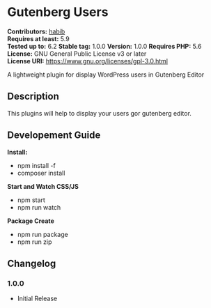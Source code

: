 # Gutenberg Users


**Contributors:** [habib](https://github.com/habibjh88)  
**Requires at least:** 5.9  
**Tested up to:** 6.2
**Stable tag:** 1.0.0
**Version:** 1.0.0
**Requires PHP:** 5.6  
**License:** GNU General Public License v3 or later  
**License URI:** https://www.gnu.org/licenses/gpl-3.0.html  

A lightweight plugin for display WordPress users in Gutenberg Editor

## Description ##

This plugins will help to display your users gor gutenberg editor. 

## Developement Guide ##
**Install:**
* npm install -f
* composer install

**Start and Watch CSS/JS**
* npm start 
* npm run watch

**Package Create**
* npm run package
* npm run zip

## Changelog ##

### 1.0.0  ###
* Initial Release
